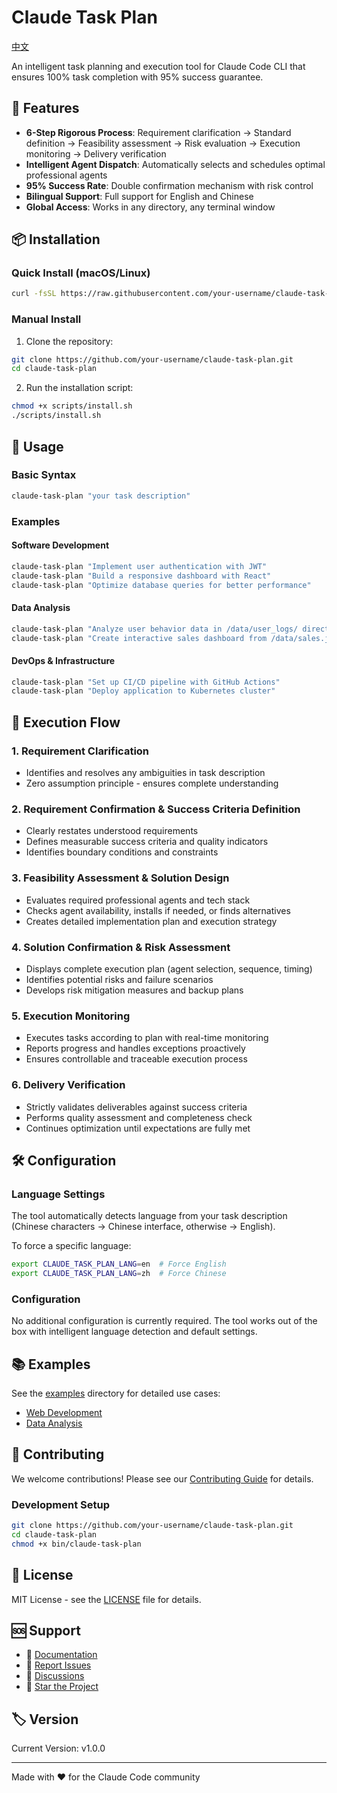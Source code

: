 # Claude Task Plan

[中文](./docs/README_zh.md)

An intelligent task planning and execution tool for Claude Code CLI that ensures 100% task completion with 95% success guarantee.

## 🎯 Features

- **6-Step Rigorous Process**: Requirement clarification → Standard definition → Feasibility assessment → Risk evaluation → Execution monitoring → Delivery verification
- **Intelligent Agent Dispatch**: Automatically selects and schedules optimal professional agents
- **95% Success Rate**: Double confirmation mechanism with risk control
- **Bilingual Support**: Full support for English and Chinese
- **Global Access**: Works in any directory, any terminal window

## 📦 Installation

### Quick Install (macOS/Linux)

```bash
curl -fsSL https://raw.githubusercontent.com/your-username/claude-task-plan/main/scripts/install.sh | bash
```

### Manual Install

1. Clone the repository:
```bash
git clone https://github.com/your-username/claude-task-plan.git
cd claude-task-plan
```

2. Run the installation script:
```bash
chmod +x scripts/install.sh
./scripts/install.sh
```

## 🚀 Usage

### Basic Syntax
```bash
claude-task-plan "your task description"
```

### Examples

#### Software Development
```bash
claude-task-plan "Implement user authentication with JWT"
claude-task-plan "Build a responsive dashboard with React"
claude-task-plan "Optimize database queries for better performance"
```

#### Data Analysis
```bash
claude-task-plan "Analyze user behavior data in /data/user_logs/ directory, generate insights report with retention analysis, conversion funnel, and user segmentation in PDF format"
claude-task-plan "Create interactive sales dashboard from /data/sales.json with revenue trends, regional performance, and real-time KPI monitoring using Python and Plotly"
```

#### DevOps & Infrastructure
```bash
claude-task-plan "Set up CI/CD pipeline with GitHub Actions"
claude-task-plan "Deploy application to Kubernetes cluster"
```

## 🔄 Execution Flow

### 1. Requirement Clarification
- Identifies and resolves any ambiguities in task description
- Zero assumption principle - ensures complete understanding

### 2. Requirement Confirmation & Success Criteria Definition
- Clearly restates understood requirements
- Defines measurable success criteria and quality indicators
- Identifies boundary conditions and constraints

### 3. Feasibility Assessment & Solution Design
- Evaluates required professional agents and tech stack
- Checks agent availability, installs if needed, or finds alternatives
- Creates detailed implementation plan and execution strategy

### 4. Solution Confirmation & Risk Assessment
- Displays complete execution plan (agent selection, sequence, timing)
- Identifies potential risks and failure scenarios
- Develops risk mitigation measures and backup plans

### 5. Execution Monitoring
- Executes tasks according to plan with real-time monitoring
- Reports progress and handles exceptions proactively
- Ensures controllable and traceable execution process

### 6. Delivery Verification
- Strictly validates deliverables against success criteria
- Performs quality assessment and completeness check
- Continues optimization until expectations are fully met

## 🛠️ Configuration

### Language Settings
The tool automatically detects language from your task description (Chinese characters → Chinese interface, otherwise → English).

To force a specific language:
```bash
export CLAUDE_TASK_PLAN_LANG=en  # Force English
export CLAUDE_TASK_PLAN_LANG=zh  # Force Chinese
```

### Configuration
No additional configuration is currently required. The tool works out of the box with intelligent language detection and default settings.

## 📚 Examples

See the [examples](./examples/) directory for detailed use cases:
- [Web Development](./examples/web-development.md)
- [Data Analysis](./examples/data-analysis.md)

## 🤝 Contributing

We welcome contributions! Please see our [Contributing Guide](./docs/CONTRIBUTING.md) for details.

### Development Setup
```bash
git clone https://github.com/your-username/claude-task-plan.git
cd claude-task-plan
chmod +x bin/claude-task-plan
```

## 📄 License

MIT License - see the [LICENSE](./LICENSE) file for details.

## 🆘 Support

- 📖 [Documentation](./docs/)
- 🐛 [Report Issues](https://github.com/your-username/claude-task-plan/issues)
- 💬 [Discussions](https://github.com/your-username/claude-task-plan/discussions)
- 🌟 [Star the Project](https://github.com/your-username/claude-task-plan)

## 🏷️ Version

Current Version: v1.0.0

---

Made with ❤️ for the Claude Code community